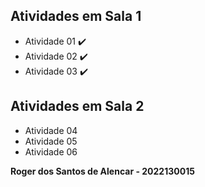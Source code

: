 ## Atividades em Sala 1

* Atividade 01 :heavy_check_mark:  
* Atividade 02 :heavy_check_mark:   
* Atividade 03 :heavy_check_mark:  

## Atividades em Sala 2

- Atividade 04
- Atividade 05
- Atividade 06

**Roger dos Santos de Alencar - 2022130015**

